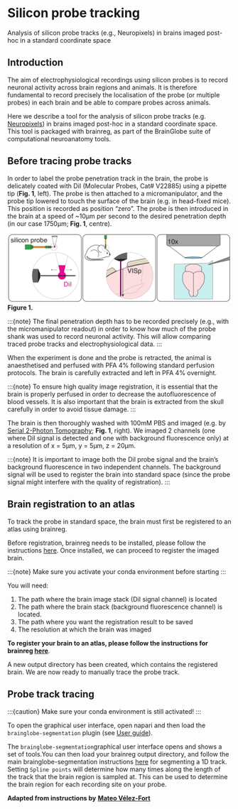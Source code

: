 # Silicon probe tracking
Analysis of silicon probe tracks (e.g., Neuropixels) in brains imaged post-hoc
in a standard coordinate space

## Introduction

The aim of electrophysiological recordings using silicon probes is to record neuronal activity across brain regions 
and animals. It is therefore fundamental to record precisely the localisation of the probe (or multiple probes) in 
each brain and be able to compare probes across animals.

Here we describe a tool for the analysis of silicon probe tracks (e.g. [Neuropixels](https://www.neuropixels.org/)) 
in brains imaged post-hoc in a standard coordinate space. This tool is packaged with brainreg, as part of the 
BrainGlobe suite of computational neuroanatomy tools.

## Before tracing probe tracks

In order to label the probe penetration track in the brain, the probe is delicately coated with DiI 
(Molecular Probes, Cat# V22885) using a pipette tip (**Fig. 1**, left). The probe is then attached to a 
micromanipulator, and the probe tip lowered to touch the surface of the brain (e.g. in head-fixed mice). 
This position is recorded as position “zero”. The probe is then introduced in the brain at a speed of \~10μm 
per second to the desired penetration depth (in our case 1750μm; **Fig. 1**, centre).

![Figure 1.](./images/brainglobe-segmentation-fig1.webp)
**Figure 1.**

:::{note}
The final penetration depth has to be recorded precisely (e.g., with the micromanipulator readout) in order to know 
how much of the probe shank was used to record neuronal activity. This will allow comparing traced probe tracks and 
electrophysiological data.
:::

When the experiment is done and the probe is retracted, the animal is anaesthetised and perfused with PFA 4% following 
standard perfusion protocols. The brain is carefully extracted and left in PFA 4% overnight.

:::{note}
To ensure high quality image registration, it is essential that the brain is properly perfused in order to decrease 
the autofluorescence of blood vessels. It is also important that the brain is extracted from the skull carefully in 
order to avoid tissue damage.
:::

The brain is then thoroughly washed with 100mM PBS and imaged (e.g. by 
[Serial 2-Photon Tomography](https://sainsburywellcomecentre.github.io/OpenSerialSection/acquisition/); **Fig. 1**, 
right). We imaged 2 channels (one where DiI signal is detected and one with background fluorescence only) at a 
resolution of x = 5μm, y = 5μm, z = 20μm.

:::{note}
It is important to image both the DiI probe signal and the brain’s background fluorescence in two independent channels. 
The background signal will be used to register the brain into standard space (since the probe signal might interfere 
with the quality of registration).
:::

## Brain registration to an atlas

To track the probe in standard space, the brain must first be registered to an atlas using brainreg.

Before registration, brainreg needs to be installed, please follow the instructions 
[here](/documentation/brainreg/installation). Once installed, we can proceed to register the imaged brain.

:::{note}
Make sure you activate your conda environment before starting
:::

You will need:

1. The path where the brain image stack (DiI signal channel) is located
2. The path where the brain stack (background fluorescence channel) is located.&#x20;
3. The path where you want the registration result to be saved
4. The resolution at which the brain was imaged

**To register your brain to an atlas, please follow the instructions for brainreg 
[here](/documentation/brainreg/user-guide/brainreg-napari)**.


A new output directory has been created, which contains the registered brain. We are now ready to manually 
trace the probe track.

## Probe track tracing

:::{caution}
Make sure your conda environment is still activated!
:::

To open the graphical user interface, open napari and then load the `brainglobe-segmentation` plugin (see 
[User guide](/documentation/brainglobe-segmentation/user-guide/index)).

The `brainglobe-segmentation`graphical user interface opens and shows a set of tools.You can then load your brainreg output 
directory, and follow the main brainglobe-segmentation instructions [here](./segmenting-1d-tracks) for 
segmenting a 1D track. Setting `Spline points` will determine how many times along the length of the track that 
the brain region is sampled at. This can be used to determine the brain region for each recording site on your probe.

**Adapted from instructions by** [**Mateo Vélez-Fort**](https://www.sainsburywellcome.org/web/people/mateo-velez-fort)
